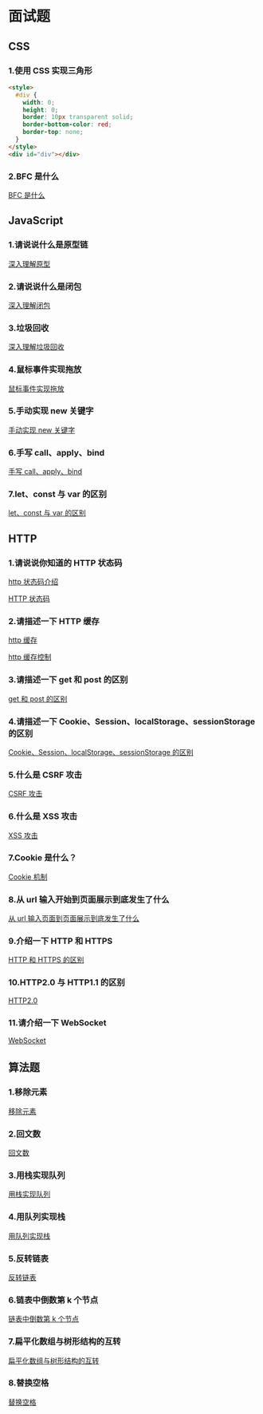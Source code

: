 # 面试题

## CSS

### 1.使用 CSS 实现三角形

```html
<style>
  #div {
    width: 0;
    height: 0;
    border: 10px transparent solid;
    border-bottom-color: red;
    border-top: none;
  }
</style>
<div id="div"></div>
```

### 2.BFC 是什么

[BFC 是什么](https://github.com/18888628835/Interview/issues/9)

## JavaScript

### 1.请说说什么是原型链

[深入理解原型](https://github.com/18888628835/Blog/issues/1)

### 2.请说说什么是闭包

[深入理解闭包](https://github.com/18888628835/Blog/issues/7)

### 3.垃圾回收

[深入理解垃圾回收](https://github.com/18888628835/Blog/issues/8)

### 4.鼠标事件实现拖放

[鼠标事件实现拖放](https://github.com/18888628835/Blog/blob/main/浏览器/UI事件.md#31-鼠标事件实现拖放)

### 5.手动实现 new 关键字

[手动实现 new 关键字](https://github.com/18888628835/Blog/issues/40)

### 6.手写 call、apply、bind

[手写 call、apply、bind](https://github.com/18888628835/Blog/issues/41)

### 7.let、const 与 var 的区别

[let、const 与 var 的区别](https://github.com/18888628835/Blog/issues/11)

## HTTP

### 1.请说说你知道的 HTTP 状态码

[http 状态码介绍](https://github.com/18888628835/Interview/blob/main/HTTP面试题.md#http-%E7%8A%B6%E6%80%81%E7%A0%81)

[HTTP 状态码](https://github.com/18888628835/Blog/issues/31)

### 2.请描述一下 HTTP 缓存

[http 缓存](https://github.com/18888628835/Interview/blob/main/HTTP面试题.md#http-%E7%BC%93%E5%AD%98)

[http 缓存控制](https://github.com/18888628835/Blog/issues/36)

### 3.请描述一下 get 和 post 的区别

[get 和 post 的区别](https://github.com/18888628835/Interview/blob/main/HTTP面试题#get-%E5%92%8C-post-%E7%9A%84%E5%8C%BA%E5%88%AB)

### 4.请描述一下 Cookie、Session、localStorage、sessionStorage 的区别

[Cookie、Session、localStorage、sessionStorage 的区别](https://github.com/18888628835/Interview/blob/main/HTTP面试题.md#cookiesessionlocalstoragesessionstorage)

### 5.什么是 CSRF 攻击

[CSRF 攻击](https://github.com/18888628835/Interview/blob/main/HTTP面试题.md#csrf%E6%94%BB%E5%87%BB)

### 6.什么是 XSS 攻击

[XSS 攻击](https://github.com/18888628835/Interview/blob/main/HTTP面试题.md#xss%E6%94%BB%E5%87%BB)

### 7.Cookie 是什么？

[Cookie 机制](https://github.com/18888628835/Blog/issues/35)

### 8.从 url 输入开始到页面展示到底发生了什么

[从 url 输入页面到页面展示到底发生了什么](https://github.com/18888628835/Blog/issues/27)

### 9.介绍一下 HTTP 和 HTTPS

[HTTP 和 HTTPS 的区别](https://github.com/18888628835/Interview/blob/main/HTTP面试题.md#http%E5%92%8Chttps)

### 10.HTTP2.0 与 HTTP1.1 的区别

[HTTP2.0](https://github.com/18888628835/Interview/blob/main/HTTP面试题.md#http20)

### 11.请介绍一下 WebSocket

[WebSocket](https://github.com/18888628835/Blog/blob/main/JavaScript/WebSocket.md#websocket简介)

## 算法题

### 1.移除元素

[移除元素](https://leetcode-cn.com/problems/remove-element/)

### 2.回文数

[回文数](https://leetcode-cn.com/problems/palindrome-number/)

### 3.用栈实现队列

[用栈实现队列](https://leetcode-cn.com/problems/implement-queue-using-stacks/)

### 4.用队列实现栈

[用队列实现栈](https://leetcode-cn.com/problems/implement-stack-using-queues/)

### 5.反转链表

[反转链表](https://leetcode-cn.com/problems/reverse-linked-list/)

### 6.链表中倒数第 k 个节点

[链表中倒数第 k 个节点](https://leetcode-cn.com/problems/lian-biao-zhong-dao-shu-di-kge-jie-dian-lcof/)

### 7.扁平化数组与树形结构的互转

[扁平化数组与树形结构的互转](https://github.com/18888628835/Blog/issues/65)

### 8.替换空格

[替换空格](https://leetcode-cn.com/problems/ti-huan-kong-ge-lcof/)
